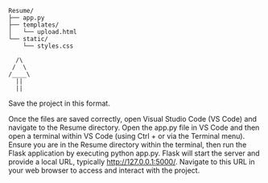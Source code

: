```
Resume/
├── app.py
├── templates/
│   └── upload.html
└── static/
    └── styles.css
```


      /\
     /  \
    /____\
      ||
      ||

Save the project in this format.

Once the files are saved correctly, open Visual Studio Code (VS Code) and navigate to the Resume directory. Open the app.py file in VS Code and then open a terminal within VS Code (using Ctrl + or via the Terminal menu). Ensure you are in the Resume directory within the terminal, then run the Flask application by executing python app.py. Flask will start the server and provide a local URL, typically http://127.0.0.1:5000/. Navigate to this URL in your web browser to access and interact with the project.
